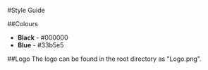 #Style Guide

##Colours

* **Black** - \#000000
* **Blue** - \#33b5e5

##Logo
The logo can be found in the root directory as "Logo.png".